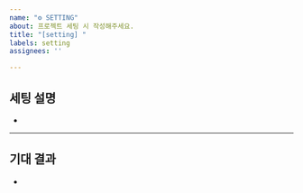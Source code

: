 ```yaml
---
name: "⚙ SETTING"
about: 프로젝트 세팅 시 작성해주세요.
title: "[setting] "
labels: setting
assignees: ''

---
```


## 세팅 설명

- 

------

## 기대 결과

-
